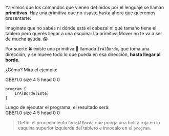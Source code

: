 Ya vimos que los comandos que vienen definidos por el lenguaje se llaman **primitivas**. Hay una primitiva que no usaste hasta ahora que queremos presentarte.

Imaginate que no sabés ni dónde está el cabezal ni qué tamaño tiene el tablero pero querés llegar a una esquina: La primitiva Mover no te va a ser de mucha ayuda. :scream:

Por suerte :four_leaf_clover: existe una primitiva :gift: llamada `IrAlBorde`, que toma una dirección, y se mueve todo lo que pueda en esa dirección, **hasta llegar al borde**.

¿Cómo? Mirá el ejemplo:

<gs-board>   
  GBB/1.0
  size 4 5
  head 0 0
<gs-board>

``` gobstones
program {
	IrAlBorde(Este)
}
```

Luego de ejecutar el programa, el resultado será:
<gs-board>   
  GBB/1.0
  size 4 5
  head 0 0
<gs-board>

> Definí el procedimiento `RojoAlBorde` que ponga una bolita roja en la esquina superior izquierda del tablero e invocalo en el `program`.